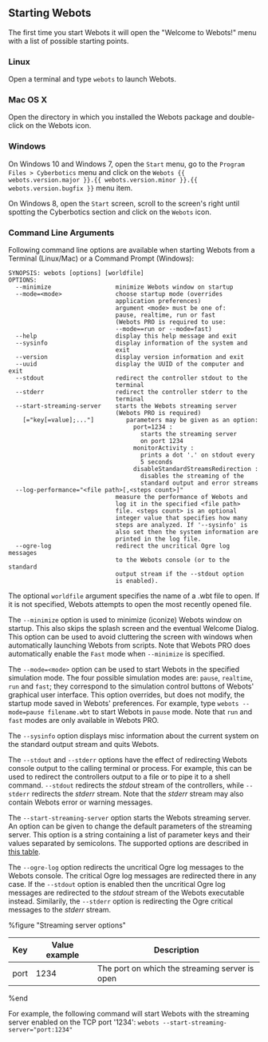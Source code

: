 ## Starting Webots

The first time you start Webots it will open the "Welcome to Webots!" menu with
a list of possible starting points.

### Linux

Open a terminal and type `webots` to launch Webots.

### Mac OS X

Open the directory in which you installed the Webots package and double-click on
the Webots icon.

### Windows

On Windows 10 and Windows 7, open the `Start` menu, go to the `Program Files >
Cyberbotics` menu and click on the `Webots {{ webots.version.major }}.{{
webots.version.minor }}.{{ webots.version.bugfix }}` menu item.

On Windows 8, open the `Start` screen, scroll to the screen's right until
spotting the Cyberbotics section and click on the `Webots` icon.

### Command Line Arguments

Following command line options are available when starting Webots from a
Terminal (Linux/Mac) or a Command Prompt (Windows):

```
SYNOPSIS: webots [options] [worldfile]
OPTIONS:
  --minimize                  minimize Webots window on startup
  --mode=<mode>               choose startup mode (overrides
                              application preferences)
                              argument <mode> must be one of:
                              pause, realtime, run or fast
                              (Webots PRO is required to use:
                              --mode==run or --mode=fast)
  --help                      display this help message and exit
  --sysinfo                   display information of the system and
                              exit
  --version                   display version information and exit
  --uuid                      display the UUID of the computer and exit
  --stdout                    redirect the controller stdout to the
                              terminal
  --stderr                    redirect the controller stderr to the
                              terminal
  --start-streaming-server    starts the Webots streaming server
                              (Webots PRO is required)
    [="key[=value];..."]         parameters may be given as an option:
                                   port=1234 :
                                     starts the streaming server
                                     on port 1234
                                   monitorActivity :
                                     prints a dot '.' on stdout every
                                     5 seconds
                                   disableStandardStreamsRedirection :
                                     disables the streaming of the
                                     standard output and error streams
  --log-performance="<file path>[,<steps count>]"
                              measure the performance of Webots and
                              log it in the specified <file path>
                              file. <steps count> is an optional
                              integer value that specifies how many
                              steps are analyzed. If '--sysinfo' is
                              also set then the system information are
                              printed in the log file.
  --ogre-log                  redirect the uncritical Ogre log messages
                              to the Webots console (or to the standard
                              output stream if the --stdout option
                              is enabled).
```

The optional `worldfile` argument specifies the name of a .wbt file to open. If
it is not specified, Webots attempts to open the most recently opened file.

The `--minimize` option is used to minimize (iconize) Webots window on startup.
This also skips the splash screen and the eventual Welcome Dialog. This option
can be used to avoid cluttering the screen with windows when automatically
launching Webots from scripts. Note that Webots PRO does automatically enable
the `Fast` mode when `--minimize` is specified.

The `--mode=<mode>` option can be used to start Webots in the specified
simulation mode. The four possible simulation modes are: `pause`, `realtime`,
`run` and `fast`; they correspond to the simulation control buttons of Webots'
graphical user interface. This option overrides, but does not modify, the
startup mode saved in Webots' preferences. For example, type `webots
--mode=pause filename.wbt` to start Webots in `pause` mode. Note that `run` and
`fast` modes are only available in Webots PRO.

The `--sysinfo` option displays misc information about the current system on the
standard output stream and quits Webots.

The `--stdout` and `--stderr` options have the effect of redirecting Webots
console output to the calling terminal or process. For example, this can be used
to redirect the controllers output to a file or to pipe it to a shell command.
`--stdout` redirects the *stdout* stream of the controllers, while `--stderr`
redirects the *stderr* stream. Note that the *stderr* stream may also contain
Webots error or warning messages.

The `--start-streaming-server` option starts the Webots streaming server. An
option can be given to change the default parameters of the streaming server.
This option is a string containing a list of parameter keys and their values
separated by semicolons. The supported options are described in [this
table](#streaming-server-options).

The `--ogre-log` option redirects the uncritical Ogre log messages to the Webots
console. The critical Ogre log messages are redirected there in any case. If the
`--stdout` option is enabled then the uncritical Ogre log messages are
redirected to the *stdout* stream of the Webots executable instead. Similarily,
the `--stderr` option is redirecting the Ogre critical messages to the *stderr*
stream.

%figure "Streaming server options"

| Key  | Value example | Description                                    |
| ---- | ------------- | ---------------------------------------------- |
| port | 1234          | The port on which the streaming server is open |

%end

For example, the following command will start Webots with the streaming server
enabled on the TCP port '1234': `webots --start-streaming-server="port:1234"`

